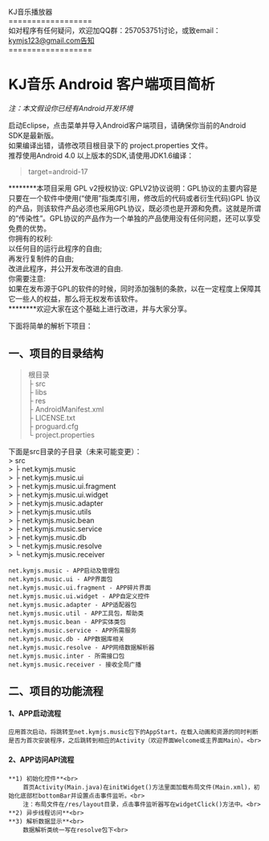 KJ音乐播放器<br>
==================<br>
如对程序有任何疑问，欢迎加QQ群：257053751讨论，或致email：kymjs123@gmail.com告知<br>
==================<br>
# **KJ音乐 Android 客户端项目简析** #

*注：本文假设你已经有Android开发环境*

启动Eclipse，点击菜单并导入Android客户端项目，请确保你当前的Android SDK是最新版。<br>
如果编译出错，请修改项目根目录下的 project.properties 文件。<br>
推荐使用Android 4.0 以上版本的SDK,请使用JDK1.6编译：

> target=android-17

********本项目采用 GPL v2授权协议:
GPLV2协议说明：GPL协议的主要内容是只要在一个软件中使用(“使用”指类库引用，修改后的代码或者衍生代码)GPL 协议的产品，则该软件产品必须也采用GPL协议，既必须也是开源和免费。这就是所谓的”传染性”。GPL协议的产品作为一个单独的产品使用没有任何问题，还可以享受免费的优势。<br>
你拥有的权利:<br>
    以任何目的运行此程序的自由;<br>
    再发行复制件的自由;<br>
    改进此程序，并公开发布改进的自由.<br>
你需要注意:<br>
                如果在发布源于GPL的软件的时候，同时添加强制的条款，以在一定程度上保障其它一些人的权益，那么将无权发布该软件。<br>
********欢迎大家在这个基础上进行改进，并与大家分享。<br>

下面将简单的解析下项目：<br>

## **一、项目的目录结构** ##
> 根目录<br>
> ├ src<br>
> ├ libs<br>
> ├ res<br>
> ├ AndroidManifest.xml<br>
> ├ LICENSE.txt<br>
> ├ proguard.cfg<br>
> └ project.properties<br>

下面是src目录的子目录（未来可能变更）：<br>
    > src<br>
	> ├ net.kymjs.music<br>
	> ├ net.kymjs.music.ui<br>
	> ├ net.kymjs.music.ui.fragment<br>
	> ├ net.kymjs.music.ui.widget<br>
	> ├ net.kymjs.music.adapter<br>
	> ├ net.kymjs.music.utils<br>
	> ├ net.kymjs.music.bean<br>
	> ├ net.kymjs.music.service<br>
	> ├ net.kymjs.music.db<br>
	> └ net.kymjs.music.resolve<br>
	> └ net.kymjs.music.receiver<br>
	
	net.kymjs.music	- APP启动及管理包
	net.kymjs.music.ui - APP界面包
	net.kymjs.music.ui.fragment - APP碎片界面
	net.kymjs.music.ui.widget - APP自定义控件
	net.kymjs.music.adapter - APP适配器包
	net.kymjs.music.util - APP工具包，帮助类
	net.kymjs.music.bean - APP实体类包
	net.kymjs.music.service - APP所需服务
	net.kymjs.music.db - APP数据库相关
	net.kymjs.music.resolve - APP网络数据解析器
	net.kymjs.music.inter - 所需接口包
	net.kymjs.music.receiver - 接收全局广播
	
## **二、项目的功能流程** ##
#### 1、APP启动流程 ####
	应用首次启动，将跳转至net.kymjs.music包下的AppStart，在载入动画和资源的同时判断是否为首次安装程序，之后跳转到相应的Activity（欢迎界面Welcome或主界面Main）。<br>

#### 2、APP访问API流程 ####
	**1) 初始化控件**<br>
		首页Activity(Main.java)在initWidget()方法里面加载布局文件(Main.xml)，初始化底部栏bottomBar并设置点击事件监听。<br>
		注：布局文件在/res/layout目录，点击事件监听器写在widgetClick()方法中。<br>
	**2) 异步线程访问**<br>
	**3) 解析数据显示**<br>
		数据解析类统一写在resolve包下<br>